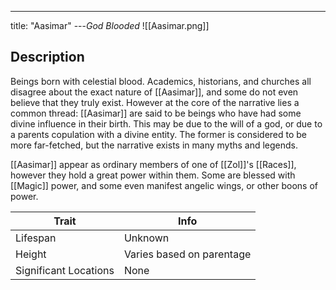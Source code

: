 ---
title: "Aasimar"
---*God Blooded*
![[Aasimar.png]]

## Description
Beings born with celestial blood. Academics, historians, and churches all disagree about the exact nature of [[Aasimar]], and some do not even believe that they truly exist. However at the core of the narrative lies a common thread: [[Aasimar]] are said to be beings who have had some divine influence in their birth. This may be due to the will of a god, or due to a parents copulation with a divine entity. The former is considered to be more far-fetched, but the narrative exists in many myths and legends.

[[Aasimar]] appear as ordinary members of one of [[Zol]]'s [[Races]], however they hold a great power within them. Some are blessed with [[Magic]] power, and some even manifest angelic wings, or other boons of power.

| Trait | Info |
| --- | --- |
| Lifespan | Unknown |
| Height | Varies based on parentage |
| Significant Locations | None |